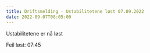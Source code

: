 ```yaml
---
title: Driftsmelding - Ustabilitetene løst 07.09.2022
date: 2022-09-07T08:05:00
---
```

Ustabilitetene er nå løst

Feil løst: 07:45
